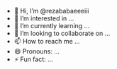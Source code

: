 - 👋 Hi, I’m @rezababaeeeiii
- 👀 I’m interested in ...
- 🌱 I’m currently learning ...
- 💞️ I’m looking to collaborate on ...
- 📫 How to reach me ...
- 😄 Pronouns: ...
- ⚡ Fun fact: ...

<!---
rezababaeeeiii/rezababaeeeiii is a ✨ special ✨ repository because its `README.md` (this file) appears on your GitHub profile.
You can click the Preview link to take a look at your changes.
--->
